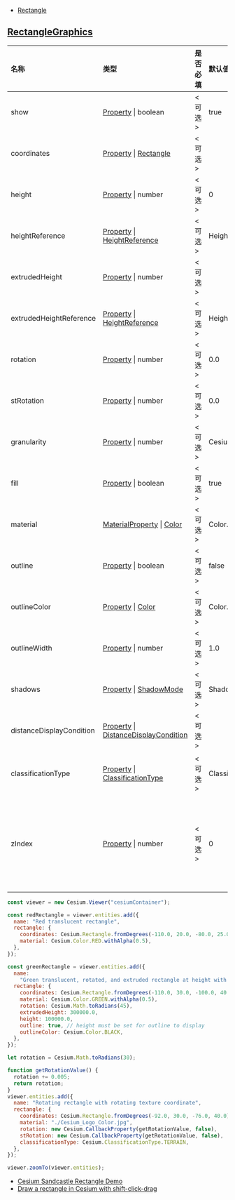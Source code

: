 - [Rectangle](https://staven630.github.io/cesium-doc-zh/Rectangle.html)

## [RectangleGraphics](https://staven630.github.io/cesium-doc-zh/RectangleGraphics.html)

| 名称                     | 类型                                                                                                                                                                       | 是否必填 | 默认值                         | 描述                                                                                                           |
| :----------------------- | :------------------------------------------------------------------------------------------------------------------------------------------------------------------------- | :------- | :----------------------------- | :------------------------------------------------------------------------------------------------------------- |
| show                     | [Property](https://staven630.github.io/cesium-doc-zh/Property.html) \| boolean                                                                                             | <可选>   | true                           | 指定矩形可见性的布尔属性。                                                                                     |
| coordinates              | [Property](https://staven630.github.io/cesium-doc-zh/Property.html) \| [Rectangle](https://staven630.github.io/cesium-doc-zh/Rectangle.html)                               | <可选>   |                                | 指定 Rectangle。                                                                                               |
| height                   | [Property](https://staven630.github.io/cesium-doc-zh/Property.html) \| number                                                                                              | <可选>   | 0                              | 指定矩形相对于椭圆体表面的高度。                                                                               |
| heightReference          | [Property](https://staven630.github.io/cesium-doc-zh/Property.html) \| [HeightReference](https://staven630.github.io/cesium-doc-zh/global.html#HeightReference)            | <可选>   | HeightReference.NONE           | 指定高度相对于什么的属性。                                                                                     |
| extrudedHeight           | [Property](https://staven630.github.io/cesium-doc-zh/Property.html) \| number                                                                                              | <可选>   |                                | 指定矩形拉伸面相对于椭球面的高度。                                                                             |
| extrudedHeightReference  | [Property](https://staven630.github.io/cesium-doc-zh/Property.html) \| [HeightReference](https://staven630.github.io/cesium-doc-zh/global.html#HeightReference)            | <可选>   | HeightReference.NONE           | 指定了 extrudedHeight 相对于什么。                                                                             |
| rotation                 | [Property](https://staven630.github.io/cesium-doc-zh/Property.html) \| number                                                                                              | <可选>   | 0.0                            | 指定矩形从北顺时针旋转。                                                                                       |
| stRotation               | [Property](https://staven630.github.io/cesium-doc-zh/Property.html) \| number                                                                                              | <可选>   | 0.0                            | 指定矩形纹理从北逆时针旋转。                                                                                   |
| granularity              | [Property](https://staven630.github.io/cesium-doc-zh/Property.html) \| number                                                                                              | <可选>   | Cesium.Math.RADIANS_PER_DEGREE | 指定矩形上点之间的角距离。                                                                                     |
| fill                     | [Property](https://staven630.github.io/cesium-doc-zh/Property.html) \| boolean                                                                                             | <可选>   | true                           | 指定矩形是否用提供的材料填充。                                                                                 |
| material                 | [MaterialProperty](https://staven630.github.io/cesium-doc-zh/MaterialProperty.html) \| [Color](https://staven630.github.io/cesium-doc-zh/Color.html)                       | <可选>   | Color.WHITE                    | 指定用于填充矩形的材料。                                                                                       |
| outline                  | [Property](https://staven630.github.io/cesium-doc-zh/Property.html) \| boolean                                                                                             | <可选>   | false                          | 指定矩形是否有轮廓。                                                                                           |
| outlineColor             | [Property](https://staven630.github.io/cesium-doc-zh/Property.html) \| [Color](https://staven630.github.io/cesium-doc-zh/Color.html)                                       | <可选>   | Color.BLACK                    | 指定 Color 轮廓的属性。                                                                                        |
| outlineWidth             | [Property](https://staven630.github.io/cesium-doc-zh/Property.html) \| number                                                                                              | <可选>   | 1.0                            | 指定轮廓宽度的数字属性。                                                                                       |
| shadows                  | [Property](https://staven630.github.io/cesium-doc-zh/Property.html) \| [ShadowMode](https://staven630.github.io/cesium-doc-zh/global.html#ShadowMode)                      | <可选>   | ShadowMode.DISABLED            | 指定矩形是投射还是接收来自光源的阴影。                                                                         |
| distanceDisplayCondition | [Property](https://staven630.github.io/cesium-doc-zh/Property.html) \| [DistanceDisplayCondition](https://staven630.github.io/cesium-doc-zh/DistanceDisplayCondition.html) | <可选>   |                                | 指定将在距相机多远的地方显示此矩形。                                                                           |
| classificationType       | [Property](https://staven630.github.io/cesium-doc-zh/Property.html) \| [ClassificationType](https://staven630.github.io/cesium-doc-zh/global.html#ClassificationType)      | <可选>   | ClassificationType.BOTH        | 指定此矩形在地面上时是否对地形、3D 瓷砖或两者进行分类。                                                        |
| zIndex                   | [Property](https://staven630.github.io/cesium-doc-zh/Property.html) \| number                                                                                              | <可选>   | 0                              | 指定用于排序地面几何图形的 zIndex 的属性。仅当矩形为常量且既没有指定 height 也没有指定 extrudedHeight 时有效。 |

```js
const viewer = new Cesium.Viewer("cesiumContainer");

const redRectangle = viewer.entities.add({
  name: "Red translucent rectangle",
  rectangle: {
    coordinates: Cesium.Rectangle.fromDegrees(-110.0, 20.0, -80.0, 25.0),
    material: Cesium.Color.RED.withAlpha(0.5),
  },
});

const greenRectangle = viewer.entities.add({
  name:
    "Green translucent, rotated, and extruded rectangle at height with outline",
  rectangle: {
    coordinates: Cesium.Rectangle.fromDegrees(-110.0, 30.0, -100.0, 40.0),
    material: Cesium.Color.GREEN.withAlpha(0.5),
    rotation: Cesium.Math.toRadians(45),
    extrudedHeight: 300000.0,
    height: 100000.0,
    outline: true, // height must be set for outline to display
    outlineColor: Cesium.Color.BLACK,
  },
});

let rotation = Cesium.Math.toRadians(30);

function getRotationValue() {
  rotation += 0.005;
  return rotation;
}
viewer.entities.add({
  name: "Rotating rectangle with rotating texture coordinate",
  rectangle: {
    coordinates: Cesium.Rectangle.fromDegrees(-92.0, 30.0, -76.0, 40.0),
    material: "./Cesium_Logo_Color.jpg",
    rotation: new Cesium.CallbackProperty(getRotationValue, false),
    stRotation: new Cesium.CallbackProperty(getRotationValue, false),
    classificationType: Cesium.ClassificationType.TERRAIN,
  },
});

viewer.zoomTo(viewer.entities);
```

- [Cesium Sandcastle Rectangle Demo](https://sandcastle.cesium.com/?src=Rectangle.html)
- [Draw a rectangle in Cesium with shift-click-drag](https://gist.github.com/theplatapi/0a7d789afc8028a3c20b)
